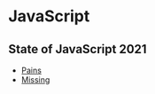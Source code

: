 # JavaScript

## State of JavaScript 2021

- [Pains](https://2021.stateofjs.com/en-US/opinions/#js_pain_points_wins)
- [Missing](https://2021.stateofjs.com/en-US/opinions/#currently_missing_from_js_wins)
